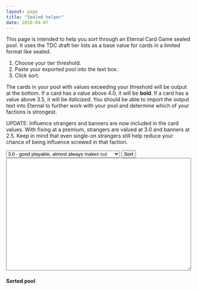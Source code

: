 ```yaml
---
layout: page
title: "Sealed helper"
date: 2018-09-07
---
```


This page is intended to help you sort through an Eternal Card Game
sealed pool. It uses the TDC draft tier lists as a base value for cards
in a limited format like sealed.

1. Choose your tier threshold.
2. Paste your exported pool into the text box.
3. Click sort.

The cards in your pool with values exceeding your threshold will be
output at the bottom. If a card has a value above 4.0, it will be
<strong>bold</strong>. If a card has a value above 3.5, it will be
<em>italicized</em>. You should be able to import the output text
into Eternal to further work with your pool and determine which of
your factions is strongest.

UPDATE: Influence strangers and banners are now included in the card
values.  With fixing at a premium, strangers are valued at 3.0 and
banners at 2.5. Keep in mind that even single-on strangers still help
reduce your chance of being influence screwed in that faction.

<select id="threshold">
  <option value="4.5">4.5 - bomb, dominates game if unanswered</option>
  <option value="4.0">4.0 - high impact card generating value or tempo</option>
  <option value="3.5">3.5 - premium card, pulls you into a color</option>
  <option value="3.0" selected="true">3.0 - good playable, almost always makes cut</option>
  <option value="2.5">2.5 - solid playable, rarely cut</option>
  <option value="2.0">2.0 - good filler, sometimes gets cut</option>
</select>
<input type="button" value="Sort" onclick="sort()"></input>

<textarea cols="60" rows="20" id="pool"></textarea>

<h4>Sorted pool</h4>

<div id="result">
</div>

<script type="text/javascript">
var cardsAndValues = []
$.getJSON("/eternal/cards-and-values.json", function(data) {
    $.each(data, function(index, value) {
        cardsAndValues.push(value)
    })
})

function sort() {
    $("#result").empty()
    pool = []
    lines = $('#pool').val().trim().split("\n");
    $.each(lines, function() {
        values = this.split("(");
        numberOfAndName = values[0]
        numberOfCards = parseInt(numberOfAndName.charAt(0))
        cardName = numberOfAndName.substring(2).trim()
        setAndNumber = values[1]
        result = scanf(setAndNumber, "Set%d #%d)")
        card = {
            numberOfCards: numberOfCards,
            name: cardName,
            set: result[0],
            cardNumber: result[1]
        }
        for (i = 0; i < numberOfCards; i++) {
            pool.push(card)
        }
    })

    valuedPool = []
    $.each(pool, function(index, value) {
        card = findCard(value)
        if (!$.isEmptyObject(card)) {
            valuedPool.push(card)
        }
    })

    valuedPool.sort(SortByValue).reverse()

    threshold = $("#threshold").val()
    $.each(valuedPool, function(index, value) {
        if (value.LimitedValue >= threshold) {
            output = "1 " + value.Name + " (Set" + value.SetNumber + " #" + value.EternalID + ")"
            if (value.LimitedValue >= 4.0) {
                output = "<strong>" + output + "</strong>"
            } else if (value.LimitedValue >= 3.0) {
                output = "<em>" + output + "</em>"
            }
            $("#result").append("<span title='" + value.LimitedValue + "'>" + output + "</span><br/>")
        }
    })
}

function SortByValue(a, b) {
    return a.LimitedValue < b.LimitedValue ? -1 : a.LimitedValue > b.LimitedValue ? 1 : 0
}

function findCard(card) {
    result = {}
    $.each(cardsAndValues, function(index, value) {
        if (card.set == value.SetNumber &&
            card.cardNumber == value.EternalID) {
            result = value
        }
    })
    return result
}

function scanf(text,pattern){
    if (text == pattern) return true;
    var result = [];    // array for pattern result
    var i = 0;            // text index
    var j = 0;            // pattern index
    while (i < text.length && j < pattern.length){
        var p = substr(pattern,j,j+2); 
        var c = text[i];                
        var c2 = pattern[j];           
        if (p == "%d"){            
        // pattern says next is a number:
            var z = parseInt(substr(text,i,text.length));
            if (z == NaN) return false;
            result[result.length] = z;
            i += z.toString().length;
            j += 2;
        }
        else if (p == "%c"){    
        // pattern says next is a single character:
            result[result.length] = c;
            i++;
            j += 2;
        }
        else if (p == "%s"){    
        // pattern says next is a string:
            var end = "";
            if (j+2 < pattern.length) end = pattern[j+2];
            if (end.length == 0){
                result[result.length] = substr(text,i,text.length);
                i = text.length;
                j = pattern.length;
            }
            else if (end == '%'){    
            // This is an ERROR I need to fix!!!
                alert("[*] %s followed by pattern (eg. %d) causes an error!");
                return false;
            }
            else {
                var str = "";
                for (;i<text.length && text[i]!=end;i++){
                    str += text[i];
                }
                result[result.length] = str;
                j += 2;                            
            }
        }
        else if (c == c2){        
        // pattern says next char's should be equal:
            i++;
            j++;
        }
        else {                    
        // else the text doesn't fit to the pattern:
            return false;
        }
    }
    if (i == text.length && j == pattern.length){
        // if we scanned EVERYTHING:
        return result;            
    }
    else {
        // if not -> FALSE:
        return false;            
    }
}

function substr(str,i,j){
    var s = "";
    if (i < 0 || j < 0 || i > j) return false;
    for (var k=i;k<str.length && k<j;k++){
        s += str[k];
    }
    return s;
}
</script>
